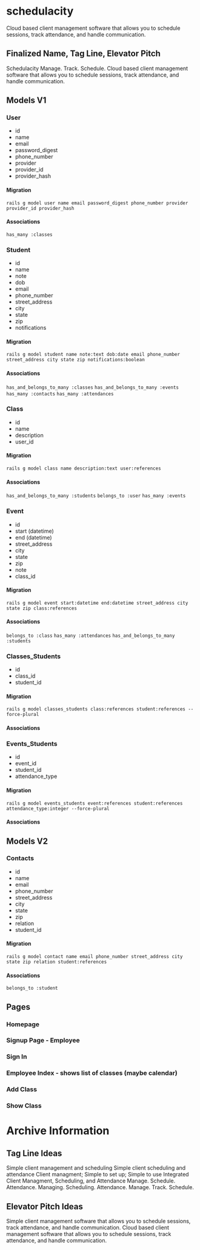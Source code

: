 # schedulacity
Cloud based client management software that allows you to schedule sessions, track attendance, and handle communication.

## Finalized Name, Tag Line, Elevator Pitch
Schedulacity
Manage. Track. Schedule.
Cloud based client management software that allows you to schedule sessions, track attendance, and handle communication.

## Models V1

### User
  - id
  - name
  - email
  - password_digest
  - phone_number
  - provider
  - provider_id
  - provider_hash

#### Migration
`rails g model user name email password_digest phone_number provider provider_id provider_hash`

#### Associations
`has_many :classes`

### Student
  - id
  - name
  - note
  - dob
  - email
  - phone_number
  - street_address
  - city
  - state
  - zip
  - notifications

#### Migration
`rails g model student name note:text dob:date email phone_number street_address city state zip notifications:boolean`

#### Associations
`has_and_belongs_to_many :classes`
`has_and_belongs_to_many :events`
`has_many :contacts`
`has_many :attendances`

### Class
  - id
  - name
  - description
  - user_id

#### Migration
`rails g model class name description:text user:references`

#### Associations
`has_and_belongs_to_many :students`
`belongs_to :user`
`has_many :events`

### Event
  - id
  - start (datetime)
  - end (datetime)
  - street_address
  - city
  - state
  - zip
  - note
  - class_id

#### Migration
`rails g model event start:datetime end:datetime street_address city state zip class:references`

#### Associations
`belongs_to :class`
`has_many :attendances`
`has_and_belongs_to_many :students`

### Classes_Students
  - id
  - class_id
  - student_id

#### Migration
`rails g model classes_students class:references student:references --force-plural`

#### Associations

### Events_Students
  - id
  - event_id
  - student_id
  - attendance_type

#### Migration
`rails g model events_students event:references student:references attendance_type:integer --force-plural`

#### Associations

## Models V2

### Contacts
  - id
  - name
  - email
  - phone_number
  - street_address
  - city
  - state
  - zip
  - relation
  - student_id

#### Migration
`rails g model contact name email phone_number street_address city state zip relation student:references`

#### Associations
`belongs_to :student`

## Pages
### Homepage
### Signup Page - Employee
### Sign In
### Employee Index - shows list of classes (maybe calendar)
### Add Class
### Show Class

# Archive Information
## Tag Line Ideas
Simple client management and scheduling
Simple client scheduling and attendance
Client managment; Simple to set up; Simple to use
Integrated Client Managment, Scheduling, and Attendance
Manage. Schedule. Attendance.
Managing. Scheduling. Attendance.
Manage. Track. Schedule.

## Elevator Pitch Ideas
Simple client management software that allows you to schedule sessions, track attendance, and handle communication.
Cloud based client management software that allows you to schedule sessions, track attendance, and handle communication.

